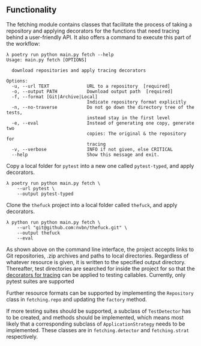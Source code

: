 ## Functionality

The fetching module contains classes that facilitate the process of taking a repository and applying decorators for the functions that need tracing behind a user-friendly API.
It also offers a command to execute this part of the workflow:

```
λ poetry run python main.py fetch --help
Usage: main.py fetch [OPTIONS]

  download repositories and apply tracing decorators

Options:
  -u, --url TEXT              URL to a repository  [required]
  -o, --output PATH           Download output path  [required]
  -f, --format [Git|Archive|Local]  
                              Indicate repository format explicitly
  -n, --no-traverse           Do not go down the directory tree of the tests,
                              instead stay in the first level
  -e, --eval                  Instead of generating one copy, generate two
                              copies: The original & the repository for
                              tracing
  -v, --verbose               INFO if not given, else CRITICAL
  --help                      Show this message and exit.
```

Copy a local folder for `pytest` into a new one called `pytest-typed`, and apply decorators.
```
λ poetry run python main.py fetch \
    --url pytest \
    --output pytest-typed
```

Clone the `thefuck` project into a local folder called `thefuck`, and apply decorators.
```
λ python run python main.py fetch \
    --url "git@github.com:nvbn/thefuck.git" \
    --output thefuck
    --eval
```    


As shown above on the command line interface, the project accepts links to Git repositories, .zip archives and paths to local directories.
Regardless of whatever resource is given, it is written to the specified output directory.
Thereafter, test directories are searched for inside the project for so that the [decorators for tracing](tracing.md#decoratorstrace---minimally-intrusive-tracing-api) can be applied to testing callables.
Currently, only pytest suites are supported

Further resource formats can be supported by implementing the `Repository` class in `fetching.repo` and updating the `factory` method.

If more testing suites should be supported, a subclass of `TestDetector` has to be created, and methods should be implemented, which means most likely that a corresponding subclass of `ApplicationStrategy` needs to be implemented. These classes are in `fetching.detector` and `fetching.strat` respectively.

